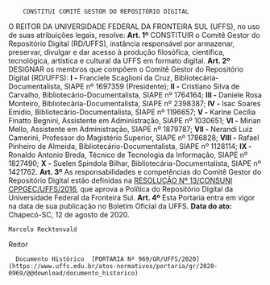         CONSTITUI COMITÊ GESTOR DO REPOSITÓRIO DIGITAL  

 O REITOR DA UNIVERSIDADE FEDERAL DA FRONTEIRA SUL (UFFS), no uso de suas atribuições legais, resolve:   **Art. 1º**  CONSTITUIR o Comitê Gestor do Repositório Digital (RD/UFFS), instância responsável por armazenar, preservar, divulgar e dar acesso à produção filosófica, científica, tecnológica, artística e cultural da UFFS em formato digital.   **Art. 2º**  DESIGNAR os membros que compõem o Comitê Gestor do Repositório Digital (RD/UFFS): **I -**  Franciele Scaglioni da Cruz, Bibliotecária-Documentalista, SIAPE nº 1697359 (Presidente); **II -**  Cristiano Silva de Carvalho, Bibliotecário-Documentalista, SIAPE nº 1764164; **III -**  Daniele Rosa Monteiro, Bibliotecária-Documentalista, SIAPE nº 2398387; **IV -**  Isac Soares Emidio, Bibliotecário-Documentalista, SIAPE nº 1196657; **V -**  Karine Cecília Finatto Begnini, Assistente em Administração, SIAPE nº 1030651; **VI -**  Mirian Mello, Assistente em Administração, SIAPE nº 1879787; **VII -**  Nerandi Luiz Camerini, Professor do Magistério Superior, SIAPE nº 1786828; **VIII -**  Rafael Pinheiro de Almeida, Bibliotecário-Documentalista, SIAPE nº 1128114; **IX -**  Ronaldo Antonio Breda, Técnico de Tecnologia da Informação, SIAPE nº 1827490; **X -**  Suelen Spindola Bilhar, Bibliotecária-Documentalista, SIAPE nº 1421762.   **Art. 3º**  As responsabilidades e competências do Comitê Gestor do Repositório Digital estão definidas na [RESOLUÇÃO Nº 13/CONSUNI CPPGEC/UFFS/2016](https://www.uffs.edu.br/atos-normativos/resolucao/consunicppgec/2016-0013), que aprova a Política do Repositório Digital da Universidade Federal da Fronteira Sul.   **Art. 4º**  Esta Portaria entra em vigor na data de sua publicação no Boletim Oficial da UFFS.        **Data do ato:** Chapecó-SC, 12 de agosto de 2020.   
 

    Marcelo Recktenvald   
 Reitor 

      Documento Histórico  [PORTARIA Nº 969/GR/UFFS/2020](https://www.uffs.edu.br/atos-normativos/portaria/gr/2020-0969/@@download/documento_historico)     
      